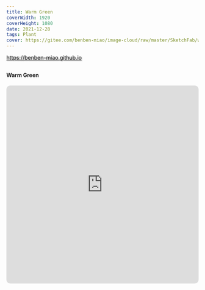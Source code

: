 ```yaml
---
title: Warm Green
coverWidth: 1920
coverHeight: 1080
date: 2021-12-28
tags: Plant
cover: https://gitee.com/benben-miao/image-cloud/raw/master/SketchFab/warm-green.png
---
```


<!-- <div style="background-color: #eeeeee; width: 120px; padding:5px 20px; border-radius: 3px;">Read More</div> -->
<!-- more -->

<div class="card">
  <a href="https://benben-miao.github.io" style="text-shadow: 1px 1px 3px #888;">https://benben-miao.github.io</a>
</div>

## 
#### Warm Green

<div class="frame">
  <iframe frameborder="0" allowfullscreen mozallowfullscreen="true" webkitallowfullscreen="true" allow="fullscreen; autoplay; vr" 
  style="width: 100%; height: 520px; border-radius: 10px;" 
  src="https://sketchfab.com/models/585e8d397382481e9e2b8c6886aa9f0f/embed">
  </iframe>
</div>